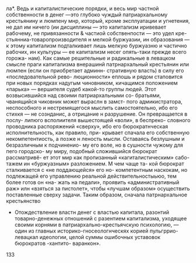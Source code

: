 ла*. Ведь и капиталистические порядки, и весь мир
частной собственности в денег —это глубоко чуждый
патриархальному крестьянину и люмпену мнр, который,
кроме эксплуатации и угнетения, не дал им ничего (ии
дисциплины — это капитализм иривевает рабочему, не
привязанности & частиой собственпости — это удел кре-
стьянниа-товаропроизводителя н мелкой буржуазии, ин
образования — к этому капитализм подталкивает лишь
мелкую буржуазню и частично рабочих, ин культуры —
ее капитализм несег опять-таки прежде всего горожа-
нам).
Как самые решительные и радикальные в левацком
смысле праги капитализма внерашинй патрнархальный
крестьянин или люмпен (если он приобретает админн-
стративную власть) в силу его «последовательной рево-
люционности» еплошь и рядом стаповится при новых
порядках надугым чиновником, кичащимся положением
«парька» — вершителя судеб какой-то группы людей.
Этот возвысившийся над своими патриархальными со-
братьями, чванящийся чиковник может выраслн в замст-
пого адмикистратора, неспособного и нестремящегося
мыслить самостоятельно, ибо его стихкя — не сознданис,
а отрицание н разрушение. Он превращается в послу-
липюго всполиителя вышестоящей «воли», в беспреко-
словного проводника распоряжений «сверху», ибо его
бюрократнческая исполнительность, как правило, при-
крывает спачала его собственную некомпетентиость, а
позже н леность мысли.
Оставаясь безлушным и безразличным к подчиненио-
му его воле, но в сушности чужому для пего городско-
му миру, подобный сложившийся бюрократ рассматривё-
ет этот мир как пропизанный «кагиталистическим» сабо-
тажем ин «буржуазным» разложением. М чем чаще та-
кой бюрократ сталкивается с «не поддающейся» его но-
компетентным наскокам, но подлежащей его управлению
реальной действительностыьюо, тем более готов он «на-
жать на педали», проявить «административный раж»
илн «взяться за пистолет», чтобы «лучшам образом»
осуществить поставленные сверху задачи.
Таким образом, сначала патрнархальное крестьянство


* Отождествление властн денег с властью капитала, разонтий
товарно-денежных отношений с разентием капитализма, уходящее
своими корнями в патриархально-крестьячскую психологию, — один
из главных историко-гносеологнческях корией пульгррио-левацкал
идеологии, целой суммы ошибочных уставовок бюрократов -хантито-
варанкон».


133

